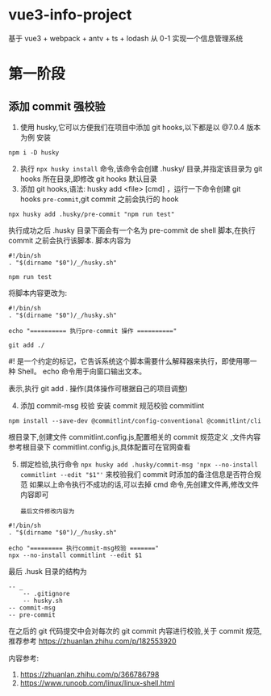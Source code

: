 # vue3-info-project

基于 vue3 + webpack + antv + ts + lodash 从 0-1 实现一个信息管理系统

# 第一阶段

## 添加 commit 强校验

1. 使用 husky,它可以方便我们在项目中添加 git hooks,以下都是以 @7.0.4 版本为例
   安装

```
npm i -D husky
```

2. 执行 `npx husky install` 命令,该命令会创建 .husky/ 目录,并指定该目录为 git hooks 所在目录,即修改 git hooks 默认目录
3. 添加 git hooks,语法: husky add \<file\> \[cmd\] ，运行一下命令创建 git hooks `pre-commit`,git commit 之前会执行的 hook

```
npx husky add .husky/pre-commit "npm run test"
```

执行成功之后 .husky 目录下面会有一个名为 pre-commit de shell 脚本,在执行 commit 之前会执行该脚本.
脚本内容为

```
#!/bin/sh
. "$(dirname "$0")/_/husky.sh"

npm run test
```

将脚本内容更改为:

```
#!/bin/sh
. "$(dirname "$0")/_/husky.sh"

echo "========== 执行pre-commit 操作 =========="

git add ./
```

#! 是一个约定的标记，它告诉系统这个脚本需要什么解释器来执行，即使用哪一种 Shell。
echo 命令用于向窗口输出文本。

表示,执行 git add . 操作(具体操作可根据自己的项目调整)

4. 添加 commit-msg 校验
   安装 commit 规范校验 commitlint

```
npm install --save-dev @commitlint/config-conventional @commitlint/cli
```

根目录下,创建文件 commitlint.config.js,配置相关的 commit 规范定义
,文件内容参考根目录下 commitlint.config.js,具体配置可在官网查看

5.  绑定检验,执行命令
    `npx husky add .husky/commit-msg 'npx --no-install commitlint --edit "$1"'`
    来校验我们 commit 时添加的备注信息是否符合规范
    如果以上命令执行不成功的话,可以去掉 cmd 命令,先创建文件再,修改文件内容即可

        最后文件修改内容为

```
#!/bin/sh
. "$(dirname "$0")/_/husky.sh"

echo "========= 执行commit-msg校验 ======="
npx --no-install commitlint --edit $1

```

最后 .husk 目录的结构为

```
-- _
    -- .gitignore
    -- husky.sh
-- commit-msg
-- pre-commit
```

在之后的 git 代码提交中会对每次的 git commit 内容进行校验,关于 commit 规范,推荐参考 https://zhuanlan.zhihu.com/p/182553920

内容参考:

1. https://zhuanlan.zhihu.com/p/366786798
2. https://www.runoob.com/linux/linux-shell.html
